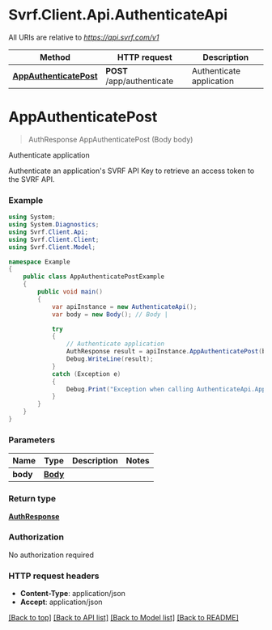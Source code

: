 # Svrf.Client.Api.AuthenticateApi

All URIs are relative to *https://api.svrf.com/v1*

Method | HTTP request | Description
------------- | ------------- | -------------
[**AppAuthenticatePost**](AuthenticateApi.md#appauthenticatepost) | **POST** /app/authenticate | Authenticate application


<a name="appauthenticatepost"></a>
# **AppAuthenticatePost**
> AuthResponse AppAuthenticatePost (Body body)

Authenticate application

Authenticate an application's SVRF API Key to retrieve an access token to the SVRF API.

### Example
```csharp
using System;
using System.Diagnostics;
using Svrf.Client.Api;
using Svrf.Client.Client;
using Svrf.Client.Model;

namespace Example
{
    public class AppAuthenticatePostExample
    {
        public void main()
        {
            var apiInstance = new AuthenticateApi();
            var body = new Body(); // Body | 

            try
            {
                // Authenticate application
                AuthResponse result = apiInstance.AppAuthenticatePost(body);
                Debug.WriteLine(result);
            }
            catch (Exception e)
            {
                Debug.Print("Exception when calling AuthenticateApi.AppAuthenticatePost: " + e.Message );
            }
        }
    }
}
```

### Parameters

Name | Type | Description  | Notes
------------- | ------------- | ------------- | -------------
 **body** | [**Body**](Body.md)|  | 

### Return type

[**AuthResponse**](AuthResponse.md)

### Authorization

No authorization required

### HTTP request headers

 - **Content-Type**: application/json
 - **Accept**: application/json

[[Back to top]](#) [[Back to API list]](../README.md#documentation-for-api-endpoints) [[Back to Model list]](../README.md#documentation-for-models) [[Back to README]](../README.md)

